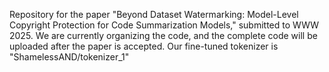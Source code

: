 Repository for the paper "Beyond Dataset Watermarking: Model-Level Copyright Protection for Code Summarization Models," submitted to WWW 2025. We are currently organizing the code, and the complete code will be uploaded after the paper is accepted.
Our fine-tuned tokenizer is "ShamelessAND/tokenizer_1"
